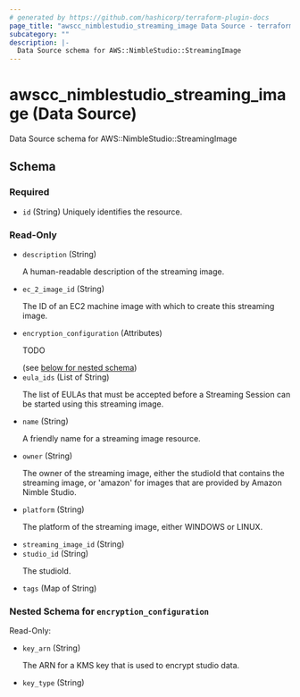 ```yaml
---
# generated by https://github.com/hashicorp/terraform-plugin-docs
page_title: "awscc_nimblestudio_streaming_image Data Source - terraform-provider-awscc"
subcategory: ""
description: |-
  Data Source schema for AWS::NimbleStudio::StreamingImage
---
```


# awscc_nimblestudio_streaming_image (Data Source)

Data Source schema for AWS::NimbleStudio::StreamingImage



<!-- schema generated by tfplugindocs -->
## Schema

### Required

- `id` (String) Uniquely identifies the resource.

### Read-Only

- `description` (String) <p>A human-readable description of the streaming image.</p>
- `ec_2_image_id` (String) <p>The ID of an EC2 machine image with which to create this streaming image.</p>
- `encryption_configuration` (Attributes) <p>TODO</p> (see [below for nested schema](#nestedatt--encryption_configuration))
- `eula_ids` (List of String) <p>The list of EULAs that must be accepted before a Streaming Session can be started using this streaming image.</p>
- `name` (String) <p>A friendly name for a streaming image resource.</p>
- `owner` (String) <p>The owner of the streaming image, either the studioId that contains the streaming image, or 'amazon' for images that are provided by Amazon Nimble Studio.</p>
- `platform` (String) <p>The platform of the streaming image, either WINDOWS or LINUX.</p>
- `streaming_image_id` (String)
- `studio_id` (String) <p>The studioId. </p>
- `tags` (Map of String)

<a id="nestedatt--encryption_configuration"></a>
### Nested Schema for `encryption_configuration`

Read-Only:

- `key_arn` (String) <p>The ARN for a KMS key that is used to encrypt studio data.</p>
- `key_type` (String) <p/>
